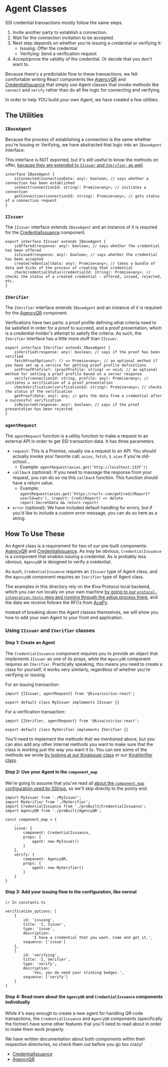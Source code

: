 # Agent Classes

SSI credential transactions mostly follow the same steps.

1. Invite another party to establish a connection.
2. Wait for the connection invitation to be accepted.
3. Next step depends on whether you're issuing a credential or verifying it:
    * Issuing: Offer the credential
    * Verifying: Send a verification request
4. Accept/prove the validity of the credential. Or decide that you don't want to.

Because there's a predictable flow to these transactions, we felt comfortable writing React components like [AgencyQR](https://github.com/kiva/ssi-wizard-sdk/tree/main/create-ssirius-standalone/template/src/preBuilt/AgencyQR) and [CredentialIssuance](https://github.com/kiva/ssi-wizard-sdk/tree/main/create-ssirius-standalone/template/src/preBuilt/CredentialIssuance) that simply use Agent classes that invoke methods like `connect` and `verify` rather than do all the logic for connecting and verifying.

In order to help YOU build your own Agent, we have created a few utilities.

## The Utilities

### `IBaseAgent`

Because the process of establishing a connection is the same whether you're Issuing or Verifying, we have abstracted that logic into an `IBaseAgent` interface.

This interface is NOT exported, but it's still useful to know the methods on offer, [because they are extended to `IIssuer` and `IVerifier`, as well](https://github.com/kiva/ssi-wizard-sdk/blob/main/react-core/src/interfaces/IAgent.ts).

```
interface IBaseAgent {
    isConnected(connectionData: any): boolean; // says whether a connection has been established
    connect(connectionId: string): Promise<any>; // initiates a connection
    getConnection(connectionId: string): Promise<any>; // gets status of a connection request
}
```

### `IIssuer`

The `IIssuer` interface extends `IBaseAgent` and an instance of it is required for the [CredentialIssuance](https://github.com/kiva/ssi-wizard-sdk/tree/main/create-ssirius-standalone/template/src/preBuilt/CredentialIssuance) component.

```
export interface IIssuer extends IBaseAgent {
    isOffered(response: any): boolean; // says whether the credential has been offered
    isIssued(response: any): boolean; // says whether the credential has been accepted
    createCredential(data: any): Promise<any>; // takes a bundle of data and kicks of the process of creating that credential
    checkCredentialStatus(credentialId: string): Promise<any>; // checks the status of a created credential - offered, issued, rejected, etc.
}
```

### `IVerifier`

The `IVerifier` interface extends `IBaseAgent` and an instance of it is required for the [AgencyQR](https://github.com/kiva/ssi-wizard-sdk/tree/main/create-ssirius-standalone/template/src/preBuilt/AgencyQR) component.

Verifications have two parts: a proof profile defining what criteria need to be satisfied in order for a proof to succeed, and a proof presentation, which is a credential-holder's attempt to satisfy the criteria. As such, the `IVerifier` interface has a little more stuff than `IIssuer`.

```
export interface IVerifier extends IBaseAgent {
    isVerified(response: any): boolean; // says if the proof has been verified
    fetchProofOptions?: () => Promise<any>; // an optional method if you have set up a service for getting proof profile definitions
    setProofProfile?: (proofProfile: string) => void; // an optional method for setting a proof profile based on a server response
    verify(connectionId: string, profile: any): Promise<any>; // initiates a verification of a proof presentation
    checkVerification(verificationId: string): Promise<any>; // checks the status of the verification
    getProof(data: any): any; // gets the data from a credential after a successful verification
    isRejected(response: any): boolean; // says if the proof presentation has been rejected
}
```

### `agentRequest`

The `agentRequest` function is a utility function to make a request to an external API in order to get SSI transaction data. It has three parameters.

* `request`: This is a Promise, usually via a request to an API. You should actually invoke your favorite call: `axios`, `fetch`, `$.ajax` if you're old-school...
    * Example: `agentRequest(axios.get('http://localhost:1337'))`
* `callback` (optional): If you need to massage the response from your request, you can do so via this `callback` function. This function should have a return value.
    * Example: `agentRequest(axios.get('https://<url>.com/getCreditReport?userId=wtv'), (report: CreditReport) => delete report.SecretData && return report)`
* `error` (optional): We have included default handling for errors, but if you'd like to include a custom error message, you can do so here as a string.

## How To Use These

An Agent class is a requirement for two of our pre-built components: [AgencyQR](https://github.com/kiva/ssi-wizard-sdk/tree/main/create-ssirius-standalone/template/src/preBuilt/AgencyQR) and [CredentialIssuance](https://github.com/kiva/ssi-wizard-sdk/tree/main/create-ssirius-standalone/template/src/preBuilt/CredentialIssuance). As may be obvious, `CredentialIssuance` is a component that enables issuing a credential. As is probably less obvious, `AgencyQR` is designed to verify a credential.

As such, `CredentialIssuance` requires an `IIssuer` type of Agent class, and the `AgencyQR` component requires an `IVerifier` type of Agent class.

The examples in this directory rely on the Kiva Protocol local backend, which you can run locally on your own machine [by going to our `protocol-integration-tests` repo and running through the setup process there](https://github.com/kiva/protocol-integration-tests), and the data we receive follows the RFCs from [AcaPy](https://github.com/hyperledger/aries-cloudagent-python).

Instead of breaking down the Agent classes themselves, we will show you how to add your own Agent to your front end application.

### Using `IIssuer` and `IVerifier` classes

#### Step 1: Create an Agent

The `CredentialIssuance` component requires you to provide an object that implements `IIssuer` as one of its props, while the `AgencyQR` component requires an `IVerifier`. Practically speaking, this means you need to create a class for yourself; it works very similarly, regardless of whether you're verifying or issuing.

For an issuing transaction:

```
import {IIssuer, agentRequest} from '@kiva/ssirius-react';

export default class MyIssuer implements IIssuer {}
```

For a verification transaction:

```
import {IVerifier, agentRequest} from '@kiva/ssirius-react';

export default class MyVerifier implements IVerifier {}
```

You'll need to implement the methods that we mentioned above, but you can also add any other internal methods you want to make sure that the class is working just the way you want it to. You can see some of the methods we wrote [by looking at our KivaIssuer class](https://github.com/kiva/ssi-wizard-sdk/blob/main/create-ssirius-standalone/template/src/examples/agents/KivaIssuer.ts) or our [KivaVerifier class](https://github.com/kiva/ssi-wizard-sdk/blob/main/create-ssirius-standalone/template/src/examples/agents/KivaVerifier.ts).

#### Step 2: Use your Agent in the `component_map`

We're going to assume that you've read all [about the `component_map` configuration used by SSIrius](https://github.com/kiva/ssi-wizard-sdk/tree/main/create-ssirius-standalone), so we'll skip directly to the pointy end.

```
import MyIssuer from './MyIssuer';
import MyVerifier from './MyVerifier';
import CredentialIssuance from './preBuilt/CredentialIssuance';
import AgencyQR from './preBuilt/AgencyQR';

const component_map = {
    ...
    issue: {
        component: CredentialIssuance,
        props: {
            agent: new MyIssuer()
        }
    },
    verify: {
        component: AgencyQR,
        props: {
            agent: new MyVerifier()
        }
    }
}
```

#### Step 3: Add your issuing flow to the configuration, like normal

```
// In constants.ts

verification_options: [
    {
        id: 'issuing',
        title: 'I, Issuer',
        type: 'issue',
        description:
            'I have a credential that you want. Come and get it.',
        sequence: ['issue']
    },
    {
        id: 'verifying',
        title: 'I, Verifier',
        type: 'verify',
        description:
            'Yes, you do need your stinking badges.',
        sequence: ['verify']
    }
]
```

#### Step 4: Read more about the `AgencyQR` and `CredentialIssuance` components individually

While it's easy enough to create a new agent for handling QR code transactions, the `CredentialIssuance` and `AgencyQR` components (specifically the former) have some other features that you'll need to read about in order to make them work properly.

We have written documentation about both components within their respective directories, so check them out before you go too crazy!

* [CredentialIssuance](https://github.com/kiva/ssi-wizard-sdk/tree/main/create-ssirius-standalone/template/src/preBuilt/CredentialIssuance)
* [AgencyQR](https://github.com/kiva/ssi-wizard-sdk/tree/main/create-ssirius-standalone/template/src/preBuilt/AgencyQR)